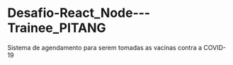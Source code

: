 # Desafio-React_Node---Trainee_PITANG
Sistema de agendamento para serem tomadas as vacinas contra a COVID-19 
